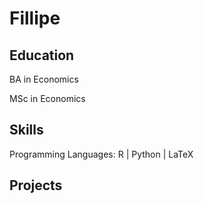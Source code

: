 # Fillipe

## Education


BA in Economics

MSc in Economics

## Skills

Programming Languages: R | Python | LaTeX


## Projects

